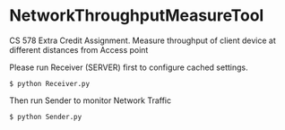# NetworkThroughputMeasureTool

CS 578 Extra Credit Assignment. Measure throughput of client device at different distances from Access point

Please run Receiver (SERVER) first to configure cached settings.

`$ python Receiver.py`

Then run Sender to monitor Network Traffic

`$ python Sender.py`

